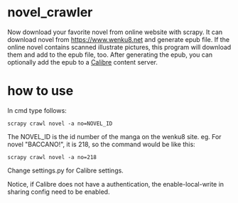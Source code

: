 # novel_crawler
Now download your favorite novel from online website with scrapy.
It can download novel from https://www.wenku8.net and generate epub file. If the online novel contains scanned illustrate pictures, this program will download them and add to the epub file, too.
After generating the epub, you can optionally add the epub to a [Calibre](https://calibre-ebook.com/) content server.

# how to use
In cmd type follows:
```
scrapy crawl novel -a no=NOVEL_ID
```
The NOVEL_ID is the id number of the manga on the wenku8 site.
eg. For novel "BACCANO!", it is 218, so the command would be like this:
```
scrapy crawl novel -a no=218
```

Change settings.py for Calibre settings.

Notice, if Calibre does not have a authentication, the enable-local-write in sharing config need to be enabled.
